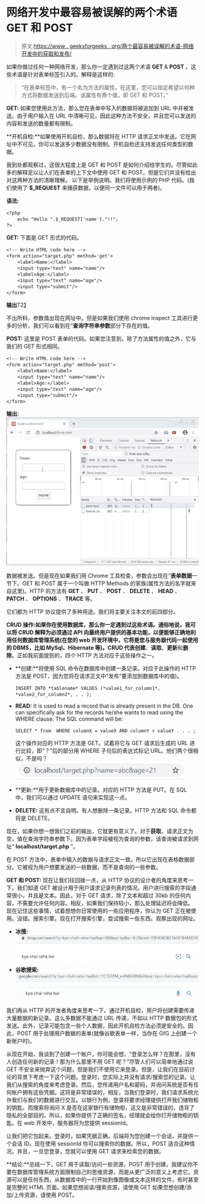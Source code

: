 # 网络开发中最容易被误解的两个术语 GET 和 POST

> 原文:[https://www . geeksforgeeks . org/两个最容易被误解的术语-网络开发中的获取和发布/](https://www.geeksforgeeks.org/two-most-misunderstood-terms-get-and-post-in-web-development/)

如果你做过任何一种网络开发，那么你一定遇到过这两个术语 **GET** & **POST** 。这些术语是针对表单标签引入的。解释是这样的:

> “在表单标签中，有一个名为方法的属性。在这里，您可以指定希望以何种方式将数据发送到后端。该属性有两个值，即 GET 和 POST。”

**GET:** 如果您使用此方法，那么您在表单中写入的数据将被追加到 URL 中并被发送。由于用户输入在 URL 中清晰可见，因此这种方法不安全，并且您可以发送的内容和发送的数量都有限制。

**开机自检:**如果使用开机自检，那么数据将在 HTTP 请求正文中发送。它在网址中不可见。你可以发送多少数据没有限制。开机自检还支持发送任何类型的数据。

我到处都观察过，这很大程度上是 GET 和 POST 是如何介绍给学生的。尽管如此多的解释足以让人们在表单的上下文中使用 GET 和 POST，但是它们并没有给出对这两种方法的清晰理解。
以下是举例说明。我们将使用示例的 PHP 代码。(我们使用了 **$_REQUEST** 来捕获数据，以便同一文件可以用于两者)。

**语法:**

```
<?php
    echo "Hello ".$_REQUEST['name']."!!";
?>
```

**GET:** 下面是 GET 形式的代码。

```
<!-- Write HTML code here -->
<form action="target.php" method='get'>
    <label>Name:</label>
    <input type="text" name="name"/>
    <label>Age:</label>
    <input type="text" name="age"/>
    <input type="submit"/>
</form>
```

**输出**T2】

不出所料，参数值出现在网址中。但是如果我们使用 chrome inspect 工具进行更多的分析，我们可以看到在“**查询字符串参数**部分下存在的值。

**POST:** 这里是 POST 表单的代码。如果您注意到，除了方法属性的值之外，它与我们的 GET 形式相同。

```
<!-- Write HTML code here -->
<form action="target.php" method='post'>
    <label>Name:</label>
    <input type="text" name="name"/>
    <label>Age:</label>
    <input type="text" name="age"/>
    <input type="submit"/>
</form>
```

**输出:**
![Post Form Output](img/17adc105b405ac19750c5d432bb6e8f3.png)

数据被发送。但是现在如果我们用 Chrome 工具检查，参数会出现在“**表单数据**一节下。GET 和 POST 属于一个叫做 HTTP Methods 的家族(属性方法的名字就来自这里)。HTTP 的方法有 **GET** 、 **PUT** 、 **POST** 、 **DELETE** 、 **HEAD** 、 **PATCH** 、 **OPTIONS** 、 **TRACE** 等。

它们都为 HTTP 协议提供了多种用途。我们将主要关注本文的前四部分。

**CRUD 操作:**如果你在使用数据库，那么你一定遇到过这些术语。通俗地说，我可以将 CRUD 解释为必须通过 API 向最终用户提供的基本功能，以便能够正确地利用任何数据库管理系统(在您的 web 开发环境中，它将是您与服务器代码一起使用的 DBMS，比如 MySql、Hibernate 等)。CRUD 代表**创建**、**读取**、**更新**和**删除**。正如我前面提到的，四个 HTTP 方法对应于这些操作之一。

*   **创建:**将使用 SQL 命令在数据库中创建一条记录。对应于此操作的 HTTP 方法是 POST，因为您将在请求正文中“发布”要添加到数据库中的值)。

    ```
    INSERT INTO *tablename* VALUES (*value1_for_column1*, *value2_for_column2*, . . );
    ```

*   **READ:** It is used to read a record that is already present in the DB. One can specifically ask for the records he/she wants to read using the WHERE clause. The SQL command will be:

    ```
    SELECT * from  WHERE columnX = valueX AND columnY > valueY . . . ;
    ```

    这个操作对应的 HTTP 方法是 GET。试着将它与 GET 请求后生成的 URL 进行比较，即“？”后的部分用 WHERE 子句后的表达式标记 URL。他们两个很相似，不是吗？
    ![GET URL](img/18b40db61e267729ee0501645e05b1c2.png)

*   **更新:**用于更新数据库中的记录。对应的 HTTP 方法是 PUT。在 SQL 中，我们可以通过 UPDATE 语句来实现这一点。
*   **DELETE:** 这有点不言自明。有人想删除一条记录。HTTP 方法和 SQL 命令都将是 DELETE。

现在，如果你想一想我们之前的输出，它就更有意义了。对于**获取**，请求正文为空，值在查询字符串参数下。因为表单字段被视为查询的参数，该查询被请求到网址“ **localhost/target.php** ”。

在 POST 方法中，表单中输入的数据与请求正文一致。所以它出现在表格数据部分。它被视为用户想要发送的一些数据，而不是查询的一些参数。

**GET 和 POST:** 现在让我们往回拨一点，从 HTTP 协议的设计者的角度来思考一下。我们知道 GET 被设计用于用户请求记录列表的情况。用户进行搜索的字段通常很小，并且是文本。因此，对于 GET 请求，除了文本和超过 30kb 的任何内容，不需要允许任何内容。相反，如果我们保持较小，那么处理延迟将会降低。
现在记住这些事情，试着想想你日常使用的一些应用程序，你认为 GET 正在被使用。没错。搜索引擎。现在打开搜索引擎，尝试搜索一些东西。观察出现的网址。

*   **冰搜:**
    ![Bing Search](img/ea6e66bac136c67e419a4eeafbf24f8a.png)
*   **谷歌搜索:**
    ![google search](img/ea687c819ec46fe3d1c50fe493b193a1.png)

我们再从 HTTP 的开发者角度来思考一下。通过开机自检，用户将创建需要传递大量数据的新记录。这么多数据不能通过 URL 传递，不如以 HTTP 数据包的形式发送。此外，记录可能包含一些个人数据，因此开机自检方法必须是安全的。因此，POST 用于处理用户数据的表单(就像谷歌表单一样，当你在 GfG 上创建一个新账户时)。

从现在开始，我谈到了创建一个帐户，你可能会想，“登录怎么样？在那里，没有人创造任何新的记录！那为什么那里不用 GET 呢？”尽管人们可以简单地通过说 GET 不安全来抛弃这个问题，但是我们不使用它来登录。但是，让我们在目前讨论的背景下考虑一下这个问题。登录时，您实际上并没有请求/搜索您的记录。让我们从搜索的角度来考虑登录。然后，您传递用户名和密码，并询问系统是否有任何帐户拥有这些凭据。这将是非常错误的，相反，当我们登录时，我们请求系统允许我们与我们的数据进行交互。以银行为例，登录将要求经理提供打开我们储物柜的钥匙，而搜索将询问 X 是否在这家银行有储物柜，这又是非常错误的，违背了隐私的全部目的。所以，如果你提供了正确的签名，经理就会给你打开储物柜的钥匙。在 web 开发中，服务器将为您提供 sessionId。

让我们把它包起来。登录时，如果凭据正确，后端将为您创建一个会话，并提供一个会话 ID。现在使用 sessionId 你可以搜索你的数据。所以，POST 适合这种情况。并且，一旦您登录，您就可以使用 GET 请求来检索您的数据。

**结论:**总结一下，GET 用于读取/访问一些资源，POST 用于创建。我建议你不要在数据库管理系统方面限制自己的思维资源，而是从更广泛的意义上考虑它。资源可以是任何东西，从数据库中的一行开始到像图像或文本这样的文件，有时甚至是完整的 HTML 页面。如果您想阅读/搜索资源，请使用 GET 如果您想创建/添加/上传资源，请使用 POST。